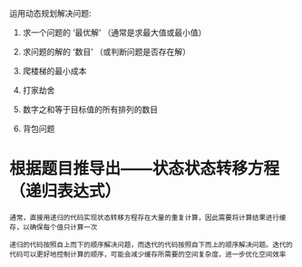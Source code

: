

运用动态规划解决问题:
1. 求一个问题的 ‘最优解’ （通常是求最大值或最小值）
2. 求问题的解的 ‘数目’ （或判断问题是否存在解）





1. 爬楼梯的最小成本
2. 打家劫舍
3. 数字之和等于目标值的所有排列的数目
4. 背包问题



# 根据题目推导出——状态状态转移方程（递归表达式）
    通常，直接用递归的代码实现状态转移方程存在大量的重复计算，因此需要将计算结果进行缓存，以确保每个值只计算一次

    递归的代码按照自上而下的顺序解决问题，而迭代的代码按照自下而上的顺序解决问题。迭代的代码可以更好地控制计算的顺序，可能会减少缓存所需要的空间复杂度，进一步优化空间效率



